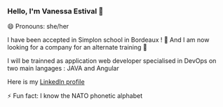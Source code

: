 ### Hello, I'm Vanessa Estival 👋

😄 Pronouns: she/her

I have been accepted in Simplon school in Bordeaux ! 🌱
And I am now looking for a company for an alternate training 🔭

I will be trainned as application web developer specialised in DevOps
on two main langages : JAVA and Angular

Here is my [LinkedIn profile](https://www.linkedin.com/in/vanessa-estival/)

⚡ Fun fact: I know the NATO phonetic alphabet

